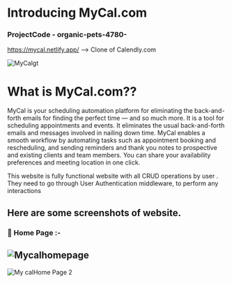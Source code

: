 # Introducing MyCal.com

### ProjectCode - organic-pets-4780-

https://mycal.netlify.app/ --> Clone of Calendly.com

![MyCalgt](https://user-images.githubusercontent.com/112753481/221043576-4501abd5-d872-4171-b56a-6e27f607fa9a.png)

# What is MyCal.com??

MyCal is your scheduling automation platform for eliminating the back-and-forth emails for finding the perfect time — and so much more.
It is a tool for scheduling appointments and events. It eliminates the usual back-and-forth emails and messages involved in nailing down time.
MyCal enables a smooth workflow by automating tasks such as appointment booking and rescheduling, 
and sending reminders and thank you notes to prospective and existing clients and team members. 
You can share your availability preferences and meeting location in one click.

This website is fully functional website with all CRUD operations by user .
They need to go through User Authentication middleware, to perform any interactions

## Here are some screenshots of website.

### :large_blue_circle: Home Page :-

![Mycalhomepage](https://user-images.githubusercontent.com/112753481/221044962-a07bf5ca-271f-4121-a059-728abcde6101.jpg)
---
![My calHome Page 2](https://user-images.githubusercontent.com/112753481/221044982-eecdca44-60fa-48af-b9c5-b5519d88ea34.jpg)






